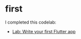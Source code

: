# first

I completed this codelab:

- [Lab: Write your first Flutter app](https://docs.flutter.dev/get-started/codelab)
